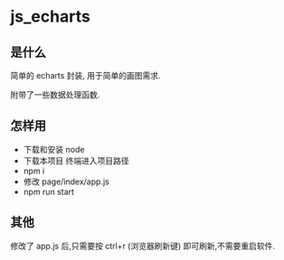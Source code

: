 # js_echarts

## 是什么

简单的 echarts 封装, 用于简单的画图需求.

附带了一些数据处理函数.

## 怎样用

- 下载和安装 node
- 下载本项目 终端进入项目路径
- npm i
- 修改 page/index/app.js
- npm run start

## 其他

修改了 app.js 后,只需要按 ctrl+r (浏览器刷新键) 即可刷新,不需要重启软件.

